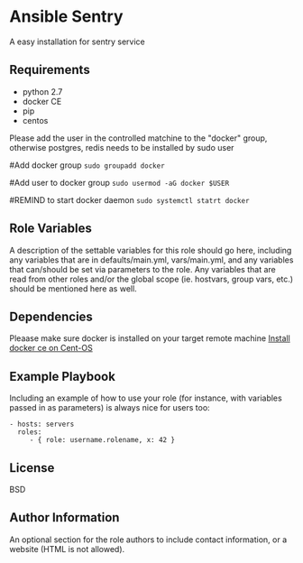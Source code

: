 Ansible Sentry
=========

A easy installation for sentry service

Requirements
------------

+ python 2.7
+ docker CE 
+ pip
+ centos  

Please add the user in the controlled matchine to the "docker" group, otherwise postgres, redis needs to be installed by sudo user

#Add docker group
`sudo groupadd docker`

#Add user to docker group
`sudo usermod -aG docker $USER`

#REMIND to start docker daemon
`sudo systemctl statrt docker`

Role Variables
--------------

A description of the settable variables for this role should go here, including any variables that are in defaults/main.yml, vars/main.yml, and any variables that can/should be set via parameters to the role. Any variables that are read from other roles and/or the global scope (ie. hostvars, group vars, etc.) should be mentioned here as well.

Dependencies
------------

Pleaase make sure docker is installed on your target remote machine
[Install docker ce on Cent-OS](https://docs.docker.com/engine/installation/linux/docker-ce/centos/#install-using-the-repository)

Example Playbook
----------------

Including an example of how to use your role (for instance, with variables passed in as parameters) is always nice for users too:

    - hosts: servers
      roles:
         - { role: username.rolename, x: 42 }

License
-------

BSD

Author Information
------------------

An optional section for the role authors to include contact information, or a website (HTML is not allowed).
